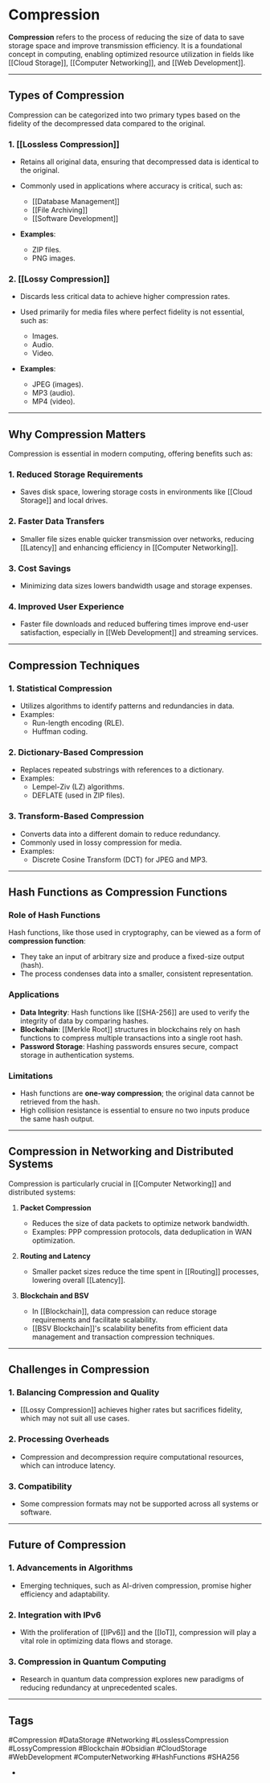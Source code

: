 # Compression

**Compression** refers to the process of reducing the size of data to save storage space and improve transmission efficiency. It is a foundational concept in computing, enabling optimized resource utilization in fields like [[Cloud Storage]], [[Computer Networking]], and [[Web Development]].

---

## Types of Compression

Compression can be categorized into two primary types based on the fidelity of the decompressed data compared to the original.

### 1. [[Lossless Compression]]
- Retains all original data, ensuring that decompressed data is identical to the original.
- Commonly used in applications where accuracy is critical, such as:
  - [[Database Management]]
  - [[File Archiving]]
  - [[Software Development]]

- **Examples**:
  - ZIP files.
  - PNG images.

### 2. [[Lossy Compression]]
- Discards less critical data to achieve higher compression rates.
- Used primarily for media files where perfect fidelity is not essential, such as:
  - Images.
  - Audio.
  - Video.

- **Examples**:
  - JPEG (images).
  - MP3 (audio).
  - MP4 (video).

---

## Why Compression Matters

Compression is essential in modern computing, offering benefits such as:

### 1. **Reduced Storage Requirements**
- Saves disk space, lowering storage costs in environments like [[Cloud Storage]] and local drives.

### 2. **Faster Data Transfers**
- Smaller file sizes enable quicker transmission over networks, reducing [[Latency]] and enhancing efficiency in [[Computer Networking]].

### 3. **Cost Savings**
- Minimizing data sizes lowers bandwidth usage and storage expenses.

### 4. **Improved User Experience**
- Faster file downloads and reduced buffering times improve end-user satisfaction, especially in [[Web Development]] and streaming services.

---

## Compression Techniques

### 1. Statistical Compression
- Utilizes algorithms to identify patterns and redundancies in data.
- Examples:
  - Run-length encoding (RLE).
  - Huffman coding.

### 2. Dictionary-Based Compression
- Replaces repeated substrings with references to a dictionary.
- Examples:
  - Lempel-Ziv (LZ) algorithms.
  - DEFLATE (used in ZIP files).

### 3. Transform-Based Compression
- Converts data into a different domain to reduce redundancy.
- Commonly used in lossy compression for media.
- Examples:
  - Discrete Cosine Transform (DCT) for JPEG and MP3.

---

## Hash Functions as Compression Functions

### Role of Hash Functions
Hash functions, like those used in cryptography, can be viewed as a form of **compression function**:
- They take an input of arbitrary size and produce a fixed-size output (hash).
- The process condenses data into a smaller, consistent representation.

### Applications
- **Data Integrity**: Hash functions like [[SHA-256]] are used to verify the integrity of data by comparing hashes.
- **Blockchain**: [[Merkle Root]] structures in blockchains rely on hash functions to compress multiple transactions into a single root hash.
- **Password Storage**: Hashing passwords ensures secure, compact storage in authentication systems.

### Limitations
- Hash functions are **one-way compression**; the original data cannot be retrieved from the hash.
- High collision resistance is essential to ensure no two inputs produce the same hash output.

---

## Compression in Networking and Distributed Systems

Compression is particularly crucial in [[Computer Networking]] and distributed systems:

1. **Packet Compression**
   - Reduces the size of data packets to optimize network bandwidth.
   - Examples: PPP compression protocols, data deduplication in WAN optimization.

2. **Routing and Latency**
   - Smaller packet sizes reduce the time spent in [[Routing]] processes, lowering overall [[Latency]].

3. **Blockchain and BSV**
   - In [[Blockchain]], data compression can reduce storage requirements and facilitate scalability.
   - [[BSV Blockchain]]'s scalability benefits from efficient data management and transaction compression techniques.

---

## Challenges in Compression

### 1. Balancing Compression and Quality
- [[Lossy Compression]] achieves higher rates but sacrifices fidelity, which may not suit all use cases.

### 2. Processing Overheads
- Compression and decompression require computational resources, which can introduce latency.

### 3. Compatibility
- Some compression formats may not be supported across all systems or software.

---

## Future of Compression

### 1. Advancements in Algorithms
- Emerging techniques, such as AI-driven compression, promise higher efficiency and adaptability.

### 2. Integration with IPv6
- With the proliferation of [[IPv6]] and the [[IoT]], compression will play a vital role in optimizing data flows and storage.

### 3. Compression in Quantum Computing
- Research in quantum data compression explores new paradigms of reducing redundancy at unprecedented scales.

---

## Tags

#Compression #DataStorage #Networking #LosslessCompression #LossyCompression #Blockchain #Obsidian #CloudStorage #WebDevelopment #ComputerNetworking #HashFunctions #SHA256

-
